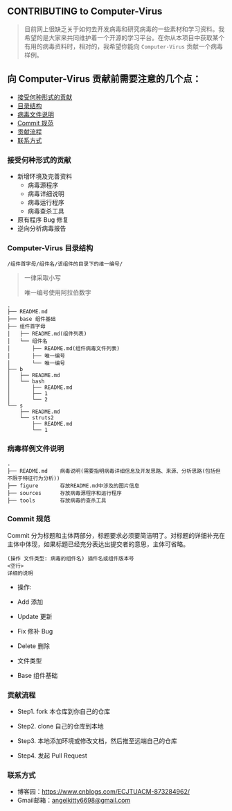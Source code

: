 CONTRIBUTING to Computer-Virus
---

> 目前网上很缺乏关于如何去开发病毒和研究病毒的一些素材和学习资料。我希望的是大家来共同维护着一个开源的学习平台。在你从本项目中获取某个有用的病毒资料时，相对的，我希望你能向 `Computer-Virus` 贡献一个病毒样例。

## 向 Computer-Virus 贡献前需要注意的几个点：

- [接受何种形式的贡献](#cc)
- [目录结构](#dir)
- [病毒文件说明](#files)
- [Commit 规范](#commit)
- [贡献流程](#howto)
- [联系方式](#url)

### <a name="cc"></a>接受何种形式的贡献

* 新增环境及完善资料
    * 病毒源程序
    * 病毒详细说明
    * 病毒运行程序
    * 病毒查杀工具
* 原有程序 Bug 修复
* 逆向分析病毒报告

### <a name="dir"></a>Computer-Virus 目录结构

`/组件首字母/组件名/该组件的目录下的维一编号/`

> 一律采取小写
>
> 唯一编号使用阿拉伯数字

```
.
├── README.md
├── base 组件基础
├── 组件首字母
│   ├── README.md(组件列表)
│   └── 组件名
│       ├── README.md(组件病毒文件列表)
│       ├── 唯一编号
│       └── 唯一编号
├── b
│   ├── README.md
│   └── bash
│       ├── README.md
│       ├── 1
│       └── 2
└── s
    ├── README.md
    └── struts2
        ├── README.md
        └── 1
```

### <a name="files"></a>病毒样例文件说明

```
.
├── README.md    病毒说明(需要指明病毒详细信息及开发思路、来源、分析思路(包括但不限于特征行为分析))
├── figure       存放README.md中涉及的图片信息
├── sources      存放病毒源程序和运行程序
├── tools        存放病毒的查杀工具
```

### <a name="commit"></a>Commit 规范

Commit 分为标题和主体两部分，标题要求必须要简洁明了。对标题的详细补充在主体中体现，如果标题已经充分表达出提交者的意思，主体可省略。

```
(操作 文件类型: 病毒的组件名) 插件名或组件版本号
<空行>
详细的说明
```

* 操作:
 * Add    添加
 * Update 更新
 * Fix    修补 Bug
 * Delete 删除

* 文件类型
 * Base   组件基础

### <a name="howto"></a>贡献流程

* Step1. fork 本仓库到你自己的仓库

* Step2. clone 自己的仓库到本地

* Step3. 本地添加环境或修改文档，然后推至远端自己的仓库

* Step4. 发起 Pull Request

### <a name="urls"></a>联系方式

* 博客园：https://www.cnblogs.com/ECJTUACM-873284962/
* Gmail邮箱：<angelkitty6698@gmail.com>